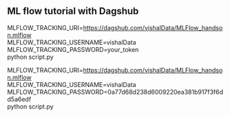 ## ML flow tutorial with Dagshub

MLFLOW_TRACKING_URI=https://dagshub.com/vishalData/MLFlow_handson.mlflow \
MLFLOW_TRACKING_USERNAME=vishalData \
MLFLOW_TRACKING_PASSWORD=your_token  \
python script.py

MLFLOW_TRACKING_URI=https://dagshub.com/vishalData/MLFlow_handson.mlflow \
MLFLOW_TRACKING_USERNAME=vishalData \
MLFLOW_TRACKING_PASSWORD=0a77d68d238d6009220ea381b917f3f6dd5a6edf \
python script.py